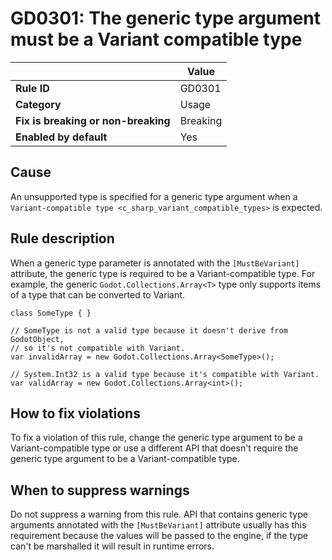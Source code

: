 # GD0301: The generic type argument must be a Variant compatible type

<table>
<thead>
<tr>
<th></th>
<th>Value</th>
</tr>
</thead>
<tbody>
<tr>
<td><strong>Rule ID</strong></td>
<td>GD0301</td>
</tr>
<tr>
<td><strong>Category</strong></td>
<td>Usage</td>
</tr>
<tr>
<td><strong>Fix is breaking or non-breaking</strong></td>
<td>Breaking</td>
</tr>
<tr>
<td><strong>Enabled by default</strong></td>
<td>Yes</td>
</tr>
</tbody>
</table>

## Cause

An unsupported type is specified for a generic type argument when a
`Variant-compatible type <c_sharp_variant_compatible_types>` is
expected.

## Rule description

When a generic type parameter is annotated with the `[MustBeVariant]`
attribute, the generic type is required to be a Variant-compatible type.
For example, the generic `Godot.Collections.Array<T>` type only supports
items of a type that can be converted to Variant.

    class SomeType { }

    // SomeType is not a valid type because it doesn't derive from GodotObject,
    // so it's not compatible with Variant.
    var invalidArray = new Godot.Collections.Array<SomeType>();

    // System.Int32 is a valid type because it's compatible with Variant.
    var validArray = new Godot.Collections.Array<int>();

## How to fix violations

To fix a violation of this rule, change the generic type argument to be
a Variant-compatible type or use a different API that doesn't require
the generic type argument to be a Variant-compatible type.

## When to suppress warnings

Do not suppress a warning from this rule. API that contains generic type
arguments annotated with the `[MustBeVariant]` attribute usually has
this requirement because the values will be passed to the engine, if the
type can't be marshalled it will result in runtime errors.
